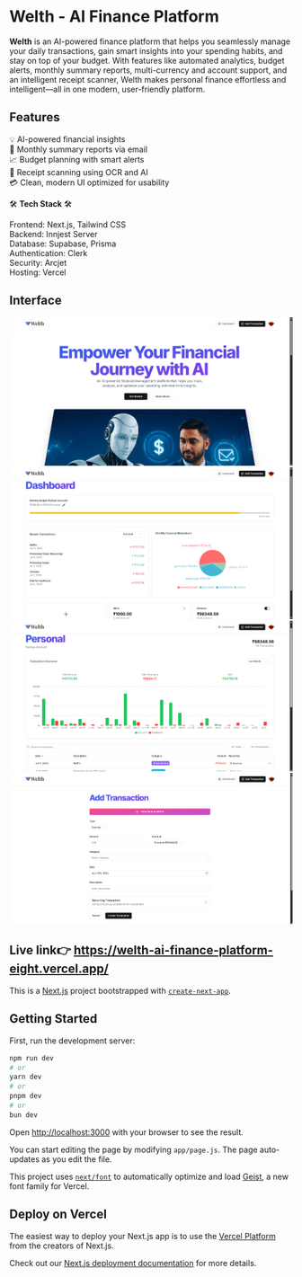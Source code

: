 
# Welth - AI Finance Platform

**Welth** is an AI-powered finance platform that helps you seamlessly manage your daily transactions, gain smart insights into your spending habits, and stay on top of your budget. With features like automated analytics, budget alerts, monthly summary reports, multi-currency and account support, and an intelligent receipt scanner, Welth makes personal finance effortless and intelligent—all in one modern, user-friendly platform.

## Features

💡 AI-powered financial insights<br>
📩 Monthly summary reports via email<br>
📈 Budget planning with smart alerts<br>
🧾 Receipt scanning using OCR and AI<br>
💳 Clean, modern UI optimized for usability<br>


🛠 **Tech Stack** 🛠<br>

Frontend: Next.js, Tailwind CSS<br>
Backend: Innjest Server<br>
Database: Supabase, Prisma<br>
Authentication: Clerk<br>
Security: Arcjet<br>
Hosting: Vercel


## Interface

![App Screenshot](https://github.com/Sahildavkhar/Welth-AI-Finance-Platform/blob/73b77397badff84ded76c3bbd02d442b43a3d039/Screenshot%202025-07-13%20121941.png)
![App Screenshot](https://github.com/Sahildavkhar/Welth-AI-Finance-Platform/blob/8ec773480ac4c48b624927bedf87f1e2670f2e72/public/Screenshot%202025-07-13%20122058.png)
![App Screenshot](https://github.com/Sahildavkhar/Welth-AI-Finance-Platform/blob/8ec773480ac4c48b624927bedf87f1e2670f2e72/public/Screenshot%202025-07-13%20122132.png)
![App Screenshot](https://github.com/Sahildavkhar/Welth-AI-Finance-Platform/blob/8ec773480ac4c48b624927bedf87f1e2670f2e72/public/Screenshot%202025-07-13%20122155.png)

## Live link👉 https://welth-ai-finance-platform-eight.vercel.app/

This is a [Next.js](https://nextjs.org) project bootstrapped with [`create-next-app`](https://github.com/vercel/next.js/tree/canary/packages/create-next-app).

## Getting Started

First, run the development server:

```bash
npm run dev
# or
yarn dev
# or
pnpm dev
# or
bun dev
```

Open [http://localhost:3000](http://localhost:3000) with your browser to see the result.

You can start editing the page by modifying `app/page.js`. The page auto-updates as you edit the file.

This project uses [`next/font`](https://nextjs.org/docs/app/building-your-application/optimizing/fonts) to automatically optimize and load [Geist](https://vercel.com/font), a new font family for Vercel.


## Deploy on Vercel

The easiest way to deploy your Next.js app is to use the [Vercel Platform](https://vercel.com/new?utm_medium=default-template&filter=next.js&utm_source=create-next-app&utm_campaign=create-next-app-readme) from the creators of Next.js.

Check out our [Next.js deployment documentation](https://nextjs.org/docs/app/building-your-application/deploying) for more details.
